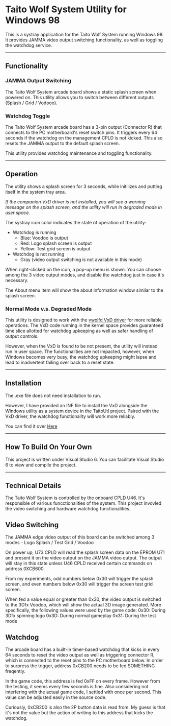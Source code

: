 # Taito Wolf System Utility for Windows 98

This is a systray application for the Taito Wolf System running Windows 98. It provides JAMMA video output switching functionality, as well as toggling the watchdog service.

-------------

## Functionality

### JAMMA Output Switching

The Taito Wolf System arcade board shows a static splash screen when powered on. This utility allows you to switch between different outputs (Splash / Grid / Vodooo).

### Watchdog Toggle

The Taito Wolf System arcade board has a 3-pin output (Connector R) that connects to the PC motherboard's reset switch pins. It triggers every 64 seconds if the watchdog on the management CPLD is not kicked. This also resets the JAMMA output to the default splash screen.

This utility provides watchdog maintenance and toggling functionality.

-------------

## Operation

The utility shows a splash screen for 3 seconds, while initilizes and putting itself in the system tray area.

*If the companion VxD driver is not installed, you will see a warning message on the splash screen, and the utility will run in degraded mode in user space.*

The systray icon color indicates the state of operation of the utility:

- Watchdog is running
  - Blue: Voodoo is output
  - Red: Logo splash screen is output
  - Yellow: Test grid screen is output
- Watchdog is not running
  - Gray (video output switching is not available in this mode)

When right-clicked on the icon, a pop-up menu is shown. You can choose among the 3 video output modes, and disable the watchdog just in case it's necessary.

The About menu item will show the about information window similar to the splash screen.

### Normal Mode v.s. Degraded Mode

This utility is designed to work with the [vwolfd VxD driver](https://github.com/jeffqchen/vwolfd) for more reliable operations. The VxD code running in the kernel space provides guaranteed time slice allotted for watchdog upkeeping as well as safer handling of output controls.

However, when the VxD is found to be not present, the utility will instead run in user space. The functionalities are not impacted, however, when Windows becomes very busy, the watchdog upkeeping might lapse and lead to inadvertent failing over back to a reset state.

-------------

## Installation

The .exe file does not need installation to run.

However, I have provided an INF file to install the VxD alongside the Windows utility as a system device in the TaitoUtl project. Paired with the VxD driver, the watchdog functionality will work more reliably.

You can find it over [Here](https://github.com/jeffqchen/TaitoUtl)

-------------

## How To Build On Your Own

This project is written under Visual Studio 6. You can facilitate Visual Studio 6 to view and compile the project.

-------------

## Technical Details

The Taito Wolf System is controlled by the onboard CPLD U46. It's responsible of various funcctionalities of the system. This project invovled the video switching and hardware watchdog functionalities.

## Video Switching

The JAMMA edge video output of this board can be switched among 3 modes - Logo Splash / Test Grid / Voodoo

On power up, U73 CPLD will read the splash screen data on the EPROM U71 and present it on the video output on the JAMMA video output. The output will stay in this state unless U46 CPLD received certain commands on address 0XCB600.

From my experiments, odd numbers below 0x30 will trigger the splash screen, and even numbers below 0x30 will trigger the screen test grid screen.

When fed a value equal or greater than 0x30, the video output is switched to the 3Dfx Voodoo, which will show the actual 3D image generated. More specifically, the following values were used by the game code:
0x30: During 3Dfx spinning logo
0x3D: During normal gameplay
0x31: During the test mode

## Watchdog

The arcade board has a built-in timer-based watchdog that kicks in every 64 seconds to reset the video output as well as triggering connector R, which is connected to the reset pins to the PC motherboard below. In order to surpress the trigger, address 0xCB200 needs to be fed SOMETHING freqently.

In the game code, this address is fed 0xFF on every frame. However from the testing, it seems every few seconds is fine. Also considering not interfering with the actual game code, I settled with once per second. This value can be adjusted easily in the source code.

Curiously, 0xCB200 is also the 2P button data is read from. My guess is that it's not the value but the action of writing to this address that kicks the watchdog.

